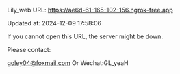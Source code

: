 Lily_web URL: https://ae6d-61-165-102-156.ngrok-free.app

Updated at: 2024-12-09 17:58:06

If you cannot open this URL, the server might be down.

Please contact: 

goley04@foxmail.com Or Wechat:GL_yeaH